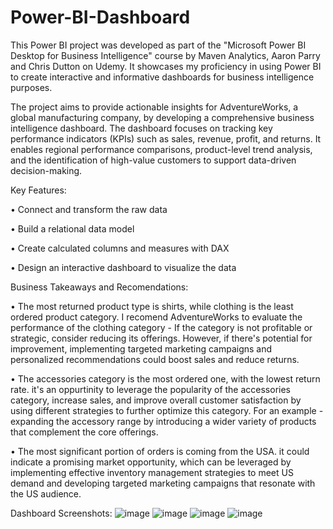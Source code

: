 # Power-BI-Dashboard

This Power BI project was developed as part of the "Microsoft Power BI Desktop for Business Intelligence" course by Maven Analytics, Aaron Parry and Chris Dutton on Udemy. 
It showcases my proficiency in using Power BI to create interactive and informative dashboards for business intelligence purposes.

The project aims to provide actionable insights for AdventureWorks, a global manufacturing company, by developing a comprehensive business intelligence dashboard. The dashboard focuses on tracking key performance indicators (KPIs) such as sales, revenue, profit, and returns. It enables regional performance comparisons, product-level trend analysis, and the identification of high-value customers to support data-driven decision-making.

Key Features:

 • Connect and transform the raw data
 
 • Build a relational data model
 
 • Create calculated columns and measures with DAX
 
 • Design an interactive dashboard to visualize the data

Business Takeaways and Recomendations:

 • The most returned product type is shirts, while clothing is the least ordered product category.
 I recomend AdventureWorks to evaluate the performance of the clothing category - If the category is not profitable or strategic, consider reducing its offerings. However, if there's potential for improvement, implementing targeted marketing campaigns and personalized recommendations could boost sales and reduce returns.
 
 •  The accessories category is the most ordered one, with the lowest return rate. it's an oppurtinity to leverage the popularity of the accessories category, increase sales, and improve overall customer satisfaction by using different strategies to further optimize this category. For an example - expanding the accessory range by introducing a wider variety of products that complement the core offerings.
 
 • The most significant portion of orders is coming from the USA. it could indicate a promising market opportunity, which can be leveraged by implementing effective inventory management strategies to meet US demand and developing targeted marketing campaigns that resonate with the US audience.
 

Dashboard Screenshots:
![image](https://github.com/user-attachments/assets/35f79b4f-6ca6-456a-9380-651d9cdd3d16)
![image](https://github.com/user-attachments/assets/9f0a4bc3-d62f-4a87-9007-7f57b258c76a)
![image](https://github.com/user-attachments/assets/bac9816a-27b8-4db4-b2b6-7e81414926e2)
![image](https://github.com/user-attachments/assets/db4a793e-bb20-412c-9f37-5c2fabc55dc4)
